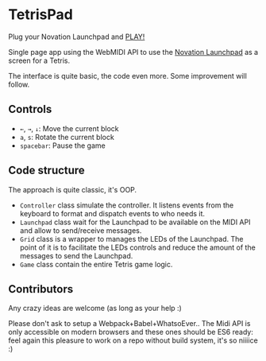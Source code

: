 # TetrisPad

Plug your Novation Launchpad and [PLAY!](http://maxwellito.github.io/tetrispad/)

Single page app using the WebMIDI API to use the [Novation Launchpad](https://global.novationmusic.com/launch/launchpad-mini) as a screen for a Tetris.

The interface is quite basic, the code even more. Some improvement will follow.

## Controls

- `←`, `→`, `↓`: Move the current block
- `a`, `s`: Rotate the current block
- `spacebar`: Pause the game

## Code structure

The approach is quite classic, it's OOP.

- `Controller` class simulate the controller. It listens events from the keyboard to format and dispatch events to who needs it.
- `Launchpad` class wait for the Launchpad to be available on the MIDI API and allow to send/receive messages.
- `Grid` class is a wrapper to manages the LEDs of the Launchpad. The point of it is to facilitate the LEDs controls and reduce the amount of the messages to send the Launchpad.
- `Game` class contain the entire Tetris game logic.


## Contributors

Any crazy ideas are welcome (as long as your help :)

Please don't ask to setup a Webpack+Babel+WhatsoEver.. The Midi API is only accessible on modern browsers and these ones should be ES6 ready: feel again this pleasure to work on a repo without build system, it's so niiiice :)
